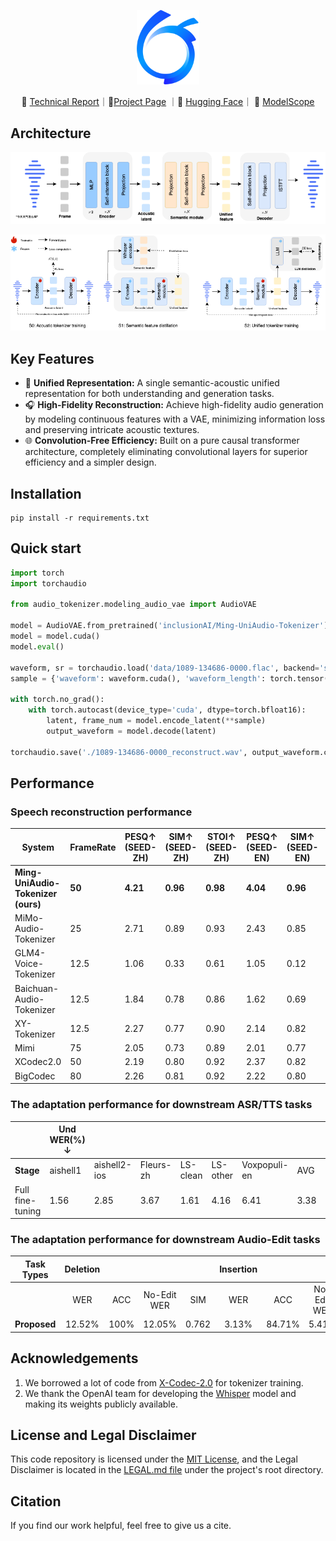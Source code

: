 <p align="center">
    <img src="./assets/ant-bailing.png" width="100"/>
<p>

<p align="center">📑 <a href="https://github.com/inclusionAI/Ming-UniAudio/blob/main/assets/Ming_UniAudio.pdf">Technical Report</a>｜📖<a href="https://xqacmer.github.io/Ming-Unitok-Audio.github.io">Project Page</a> ｜🤗 <a href="https://huggingface.co/inclusionAI/Ming-UniAudio-Tokenizer">Hugging Face</a>｜ 🤖 <a href="https://modelscope.cn/models/inclusionAI/Ming-UniAudio-Tokenizer">ModelScope</a>

## Architecture
<!-- ![Ming-UniAudio-Tokenizer](assets/uniaudio-tokenizer.png)
![Ming-UniAudio-Tokenizer-training](assets/uniaudio-tokenizer-training.png) -->

<p align="center">
  <img src="assets/uniaudio-tokenizer.png" alt="Ming-UniAudio-Tokenizer"/>
</p>
<p align="center">
  <img src="assets/uniaudio-tokenizer-training.png" alt="Ming-UniAudio-Tokenizer-training"/>
</p>

## Key Features
- 🚀 **Unified Representation:** A single semantic-acoustic unified representation for both understanding and generation tasks.
- 🎧 **High-Fidelity Reconstruction:** Achieve high-fidelity audio generation by modeling continuous features with a VAE, minimizing information loss and preserving intricate acoustic textures.
- 🌐 **Convolution-Free Efficiency:** Built on a pure causal transformer architecture, completely eliminating convolutional layers for superior efficiency and a simpler design.



## Installation
```
pip install -r requirements.txt
```

## Quick start
```python
import torch
import torchaudio

from audio_tokenizer.modeling_audio_vae import AudioVAE

model = AudioVAE.from_pretrained('inclusionAI/Ming-UniAudio-Tokenizer')
model = model.cuda()
model.eval()

waveform, sr = torchaudio.load('data/1089-134686-0000.flac', backend='soundfile')
sample = {'waveform': waveform.cuda(), 'waveform_length': torch.tensor([waveform.size(-1)]).cuda()}

with torch.no_grad():
    with torch.autocast(device_type='cuda', dtype=torch.bfloat16):
        latent, frame_num = model.encode_latent(**sample)
        output_waveform = model.decode(latent)

torchaudio.save('./1089-134686-0000_reconstruct.wav', output_waveform.cpu()[0], sample_rate=16000)
```

## Performance
### Speech reconstruction performance 
| System                          | FrameRate | PESQ↑ (SEED-ZH) | SIM↑ (SEED-ZH) | STOI↑ (SEED-ZH) | PESQ↑ (SEED-EN) | SIM↑ (SEED-EN) | STOI↑ (SEED-EN) |
|---------------------------------|-----------|-----------------|----------------|-----------------|-----------------|----------------|-----------------|
| **Ming-UniAudio-Tokenizer (ours)**  | **50**    | **4.21**        | **0.96**       | **0.98**        | **4.04**        | **0.96**       | **0.98**        |
| MiMo-Audio-Tokenizer | 25        | 2.71            | 0.89           | 0.93            | 2.43            | 0.85           | 0.92            |
| GLM4-Voice-Tokenizer | 12.5      | 1.06            | 0.33           | 0.61            | 1.05            | 0.12           | 0.60            |
| Baichuan-Audio-Tokenizer | 12.5  | 1.84            | 0.78           | 0.86            | 1.62            | 0.69           | 0.85            |
| XY-Tokenizer         | 12.5      | 2.27            | 0.77           | 0.90            | 2.14            | 0.82           | 0.90            |
| Mimi                 | 75        | 2.05            | 0.73           | 0.89            | 2.01            | 0.77           | 0.89            |
| XCodec2.0            | 50        | 2.19            | 0.80           | 0.92            | 2.37            | 0.82           | 0.93            |
| BigCodec             | 80        | 2.26            | 0.81           | 0.92            | 2.22            | 0.80           | 0.91            |

### The adaptation performance for downstream ASR/TTS tasks 
|                     | Und WER(%) ↓ |           |           |           |           |           |      | Gen WER(%) ↓/SIM↑ |           |           |
|---------------------|--------------|-----------|-----------|-----------|-----------|-----------|------|-------------------|-----------|-----------|
| **Stage**           | aishell1     | aishell2-ios | Fleurs-zh | LS-clean  | LS-other  | Voxpopuli-en | AVG  | Seed-zh         | Seed-en   | AVG       |
| Full fine-tuning    | 1.56         | 2.85      | 3.67      | 1.61      | 4.16      | 6.41      | 3.38 | 1.30/0.68      | 1.88/0.57 | 1.59/0.63 |


### The adaptation performance for downstream Audio-Edit tasks

| **Task Types** | **Deletion** |           |             |       | **Insertion** |           |             |       | **Substitution** |           |             |       |
|----------------|:------------:|:---------:|:-----------:|:-----:|:-------------:|:---------:|:-----------:|:-----:|:----------------:|:---------:|:-----------:|:-----:|
|                | WER          | ACC       | No-Edit WER | SIM   | WER           | ACC       | No-Edit WER | SIM   | WER              | ACC       | No-Edit WER | SIM   |
| **Proposed**   | 12.52%       | 100%      | 12.05%      | 0.762 | 3.13%         | 84.71%    | 5.41%       | 0.814 | 4.90%            | 64.78%    | 5.20%       | 0.807 |

## Acknowledgements
1. We borrowed a lot of code from [X-Codec-2.0](https://github.com/zhenye234/X-Codec-2.0.git) for tokenizer training.
2. We thank the OpenAI team for developing the [Whisper](https://github.com/openai/whisper) model and making its weights publicly available.


## License and Legal Disclaimer

This code repository is licensed under the [MIT License](./LICENSE), and the Legal Disclaimer is located in the [LEGAL.md file](./LEGAL.md) under the project's root directory.

## Citation

If you find our work helpful, feel free to give us a cite.
